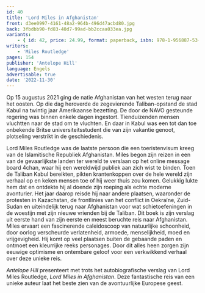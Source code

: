 ```yaml
---
id: 40
title: 'Lord Miles in Afghanistan'
front: d3ee0997-4161-48a2-964b-496d47acbd80.jpg
back: 3fbdbb90-fd83-40d7-99ad-bb2ccaa033ea.jpg
variants:
    - { id: 42, price: 24.99, format: paperback, isbn: 978-1-956887-53-2 }
writers:
    - 'Miles Routledge'
pages: 154
publisher: 'Antelope Hill'
language: Engels
advertisable: true
date: '2022-11-30'
---
```


Op 15 augustus 2021 ging de natie Afghanistan van het westen terug naar het oosten. Op die dag heroverde de zegevierende Taliban-opstand de stad Kabul na twintig jaar Amerikaanse bezetting. De door de NAVO gesteunde regering was binnen enkele dagen ingestort. Tienduizenden mensen vluchtten naar de stad om te vluchten. En daar in Kabul was een tot dan toe onbekende Britse universiteitsstudent die van zijn vakantie genoot, plotseling verstrikt in de geschiedenis. 
 
Lord Miles Routledge was de laatste persoon die een toeristenvisum kreeg van de Islamitische Republiek Afghanistan. Miles begon zijn reizen in een van de gevaarlijkste landen ter wereld te verslaan op het online message board 4chan, waar hij een wereldwijd publiek aan zich wist te binden. Toen de Taliban Kabul bereikten, pikten krantenkoppen over de hele wereld zijn verhaal op en keken mensen toe of hij weer thuis zou komen. Gelukkig lukte hem dat en ontdekte hij al doende zijn roeping als echte moderne avonturier. Het jaar daarop reisde hij naar andere plaatsen, waaronder de protesten in Kazachstan, de frontlinies van het conflict in Oekraïne, Zuid-Sudan en uiteindelijk terug naar Afghanistan voor wat schietoefeningen in de woestijn met zijn nieuwe vrienden bij de Taliban. Dit boek is zijn verslag uit eerste hand van zijn eerste en meest beruchte reis naar Afghanistan. Miles ervaart een fascinerende caleidoscoop van natuurlijke schoonheid, door oorlog verscheurde verlatenheid, armoede, menselijkheid, moed en vrijgevigheid. Hij komt op veel plaatsen buiten de gebaande paden en ontmoet een kleurrijke reeks personages. Door dit alles heen zorgen zijn eeuwige optimisme en ontembare geloof voor een verkwikkend verhaal over deze unieke reis. 
 
*Antelope Hill* presenteert met trots het autobiografische verslag van Lord Miles Routledge, *Lord Miles in Afghanistan*. Deze fantastische reis van een unieke auteur laat het beste zien van de avontuurlijke Europese geest.
